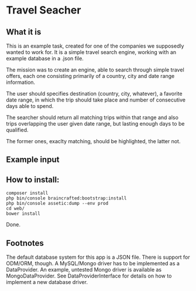 Travel Seacher
==============

## What it is

This is an example task, created for one of the companies we supposedly
wanted to work for. It is a simple travel search engine, working with
an example database in a .json file.

The mission was to create an engine, able to search through simple
travel offers, each one consisting primarily of a country, city
and date range information.

The user should specifies destination (country, city, whatever),
a favorite date range, in which the trip should take place and number
 of consecutive days able to spend.

 The searcher should return all matching trips within that range
 and also trips overlapping the user given date range, but lasting
 enough days to be qualified.

 The former ones, exaclty matching, should be highlighted, the latter
 not.

 ## Example input



## How to install:

    composer install
    php bin/console braincrafted:bootstrap:install
    php bin/console assetic:dump --env prod
    cd web/
    bower install

Done.

## Footnotes

The default database system for this app is a JSON file.
There is support for ODM/ORM, though. A MySQL/Mongo driver has to
 be implemented as a DataProvider. An example, untested Mongo driver
 is available as MongoDataProvider.
 See DataProviderInterface for details on how to implement a new
 database driver.



